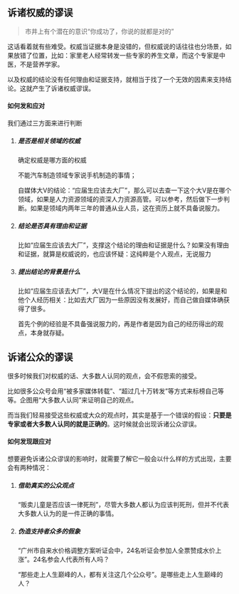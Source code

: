 ## 诉诸权威的谬误

> 市井上有个潜在的意识“你成功了，你说的就都是对的”

这话看着就有些难受。权威当证据本身是没错的，但权威说的话往往也分场景，如果放错了位置，比如：家里老人经常转发一些专家的养生文章，而这个专家是中医，不是营养学家。

以及权威的结论没有任何理由和证据支持，就相当于找了一个无效的因素来支持结论。这就产生了诉诸权威谬误。



#### 如何发和应对

我们通过三方面来进行判断

1. ##### **是否是相关领域的权威**

   确定权威是哪方面的权威

   不能汽车制造领域专家说手机制造的事情；

   自媒体大V的结论：“应届生应该去大厂”，那么可以去查一下这个大V是在哪个领域，如果是人力资源领域的资深人力资源高管。可以参考，然后做下一步判断。如果是领域内两年三年的普通从业人员，这在资历上就不具备说服力。

   

2. ##### **结论是否具有理由和证据**

   比如“应届生应该去大厂”，支撑这个结论的理由和证据是什么？如果没有理由和证据，就算是权威说的，也应该怀疑：这纯粹是个人观点，无说服力

   

3. ##### **提出结论的背景是什么**

   比如“应届生应该去大厂”，大V是在什么情况下提出的这个结论的，如果是和他个人经历相关：比如去大厂因为一些原因没有发展好，而自己做自媒体确获得了很多。

   首先个例的经验是不具备强说服力的，再是作者是因为自己的经历得出的观点，本身就存疑。



## 诉诸公众的谬误

很多时候我们对权威的话、大多数人认同的观点，会不假思索的接受。

比如很多公众号会用“被多家媒体转载”、“超过几十万转发”等方式来标榜自己等等。企图用“大多数人认同”来证明自己的观点。

而当我们轻易接受这些权威或大众的观点时，其实是基于一个错误的假设：**只要是专家或者大多数人认同的就是正确的**。这时候就会出现诉诸公众谬误。



#### 如何发现跟应对

想要避免诉诸公众谬误的影响时，就需要了解它一般会以什么样的方式出现，主要会有两种情况：

1. ##### 借助真实的公众观点

   “贩卖儿童是否应该一律死刑”，尽管大多数人都认为应该判死刑，但并不代表大多数人认为的是一件正确的事情。

2. ##### 伪造支持者众多的假象

   “广州市自来水价格调整方案听证会中，24名听证会参加人全票赞成水价上涨”。24名参会人代表所有人吗？

   “那些走上人生巅峰的人，都有关注这几个公众号”。是哪些走上人生巅峰的人？

   